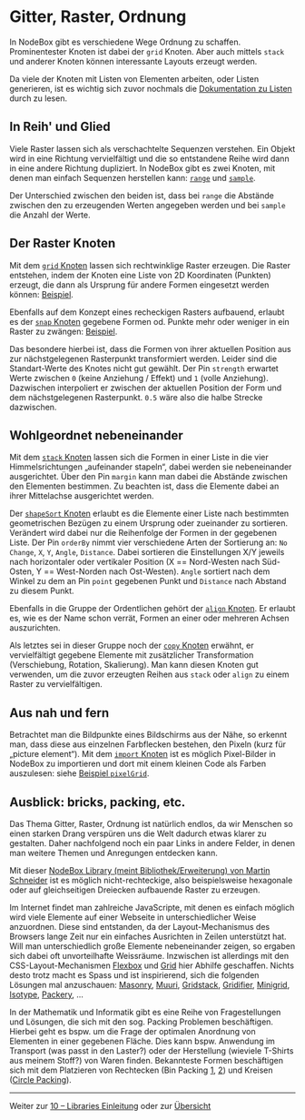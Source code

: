 # Gitter, Raster, Ordnung

In NodeBox gibt es verschiedene Wege Ordnung zu schaffen. Prominentester Knoten ist dabei der `grid` Knoten. Aber auch mittels `stack` und anderer Knoten können interessante Layouts erzeugt werden.

Da viele der Knoten mit Listen von Elementen arbeiten, oder Listen generieren, ist es wichtig sich zuvor nochmals die [Dokumentation zu Listen](00-grundlagen.md) durch zu lesen.

## In Reih' und Glied

Viele Raster lassen sich als verschachtelte Sequenzen verstehen. Ein Objekt wird in eine Richtung vervielfältigt und die so entstandene Reihe wird dann in eine andere Richtung dupliziert. In NodeBox gibt es zwei Knoten, mit denen man einfach Sequenzen herstellen kann: [`range`](https://nodebox.live/reference/range) und [`sample`](https://nodebox.live/reference/sample).

Der Unterschied zwischen den beiden ist, dass bei `range` die Abstände zwischen den zu erzeugenden Werten angegeben werden und bei `sample` die Anzahl der Werte.

## Der Raster Knoten

Mit dem [`grid` Knoten](https://nodebox.live/reference/grid) lassen sich rechtwinklige Raster erzeugen. Die Raster entstehen, indem der Knoten eine Liste von 2D Koordinaten (Punkten) erzeugt, die dann als Ursprung für andere Formen eingesetzt werden können: [Beispiel](https://nodebox.live/reference/grid).

Ebenfalls auf dem Konzept eines recheckigen Rasters aufbauend, erlaubt es der [`snap` Knoten](https://nodebox.live/reference/snap) gegebene Formen od. Punkte mehr oder weniger in ein Raster zu zwängen: [Beispiel](https://nodebox.live/reference/snap).

Das besondere hierbei ist, dass die Formen von ihrer aktuellen Position aus zur nächstgelegenen Rasterpunkt transformiert werden. Leider sind die Standart-Werte des Knotes nicht gut gewählt. Der Pin `strength` erwartet Werte zwischen `0` (keine Anziehung / Effekt) und `1` (volle Anziehung). Dazwischen interpoliert er zwischen der aktuellen Position der Form und dem nächstgelegenen Rasterpunkt. `0.5` wäre also die halbe Strecke dazwischen.

## Wohlgeordnet nebeneinander

Mit dem [`stack` Knoten](https://nodebox.live/reference/stack) lassen sich die Formen in einer Liste in die vier Himmelsrichtungen „aufeinander stapeln“, dabei werden sie nebeneinander ausgerichtet. Über den Pin `margin` kann man dabei die Abstände zwischen den Elementen bestimmen. Zu beachten ist, dass die Elemente dabei an ihrer Mittelachse ausgerichtet werden.

Der [`shapeSort` Knoten](https://nodebox.live/reference/shapeSort) erlaubt es die Elemente einer Liste nach bestimmten geometrischen Bezügen zu einem Ursprung oder zueinander zu sortieren. Verändert wird dabei nur die Reihenfolge der Formen in der gegebenen Liste. Der Pin `orderBy` nimmt vier verschiedene Arten der Sortierung an: `No Change`, `X`, `Y`, `Angle`, `Distance`. Dabei sortieren die Einstellungen X/Y jeweils nach horizontaler oder vertikaler Position (X == Nord-Westen nach Süd-Osten, Y == West-Norden nach Ost-Westen). `Angle` sortiert nach dem Winkel zu dem an Pin `point` gegebenen Punkt und `Distance` nach Abstand zu diesem Punkt.

Ebenfalls in die Gruppe der Ordentlichen gehört der [`align` Knoten](https://nodebox.live/reference/align). Er erlaubt es, wie es der Name schon verrät, Formen an einer oder mehreren Achsen auszurichten.

Als letztes sei in dieser Gruppe noch der [`copy` Knoten](https://nodebox.live/reference/copy) erwähnt, er vervielfältigt gegebene Elemente mit zusätzlicher Transformation (Verschiebung, Rotation, Skalierung). Man kann diesen Knoten gut verwenden, um die zuvor erzeugten Reihen aus `stack` oder `align` zu einem Raster zu vervielfältigen.

## Aus nah und fern

Betrachtet man die Bildpunkte eines Bildschirms aus der Nähe, so erkennt man, dass diese aus einzelnen Farbflecken bestehen, den Pixeln (kurz für „picture element“). Mit dem [`import` Knoten](https://nodebox.live/reference/importRef) ist es möglich Pixel-Bilder in NodeBox zu importieren und dort mit einem kleinen Code als Farben auszulesen: siehe [Beispiel `pixelGrid`](https://nodebox.live/reference/importRef).

## Ausblick: bricks, packing, etc.

Das Thema Gitter, Raster, Ordnung ist natürlich endlos, da wir Menschen so einen starken Drang verspüren uns die Welt dadurch etwas klarer zu gestalten. Daher nachfolgend noch ein paar Links in andere Felder, in denen man weitere Themen und Anregungen entdecken kann.

Mit dieser [NodeBox Library (meint Bibliothek/Erweiterung) von Martin Schneider](https://nodebox.live/bitcraftlab/gridExample01) ist es möglich nicht-rechteckige, also beispielsweise hexagonale oder auf gleichseitigen Dreiecken aufbauende Raster zu erzeugen.

Im Internet findet man zahlreiche JavaScripte, mit denen es einfach möglich wird viele Elemente auf einer Webseite in unterschiedlicher Weise anzuordnen. Diese sind entstanden, da der Layout-Mechanismus des Browsers lange Zeit nur ein einfaches Ausrichten in Zeilen unterstützt hat. Will man unterschiedlich große Elemente nebeneinander zeigen, so ergaben sich dabei oft unvorteilhafte Weissräume. Inzwischen ist allerdings mit den CSS-Layout-Mechanismen [Flexbox](https://css-tricks.com/snippets/css/a-guide-to-flexbox/) und [Grid](https://css-tricks.com/snippets/css/complete-guide-grid/) hier Abhilfe geschaffen. Nichts desto trotz macht es Spass und ist inspirierend, sich die folgenden Lösungen mal anzuschauen: [Masonry](https://masonry.desandro.com/), [Muuri](https://haltu.github.io/muuri/), [Gridstack](https://gridstackjs.com/), [Gridifier](http://gridifier.io/), [Minigrid](https://minigrid.js.org/), [Isotype](https://isotope.metafizzy.co/), [Packery](https://packery.metafizzy.co/), ...

In der Mathematik und Informatik gibt es eine Reihe von Fragestellungen und Lösungen, die sich mit den sog. Packing Problemen beschäftigen. Hierbei geht es bspw. um die Frage der optimalen Anordnung von Elementen in einer gegebenen Fläche. Dies kann bspw. Anwendung im Transport (was passt in den Laster?) oder der Herstellung (wieviele T-Shirts aus meinem Stoff?) von Waren finden. Bekannteste Formen beschäftigen sich mit dem Platzieren von Rechtecken (Bin Packing [1](http://incise.org/2d-bin-packing-with-javascript-and-canvas.html), [2](https://codeincomplete.com/articles/bin-packing/)) und Kreisen ([Circle Packing](https://snorpey.github.io/circlepacker/continuous.html)).

---

Weiter zur [10 – Libraries Einleitung](10-libraries.md) oder zur [Übersicht](readme.md)
